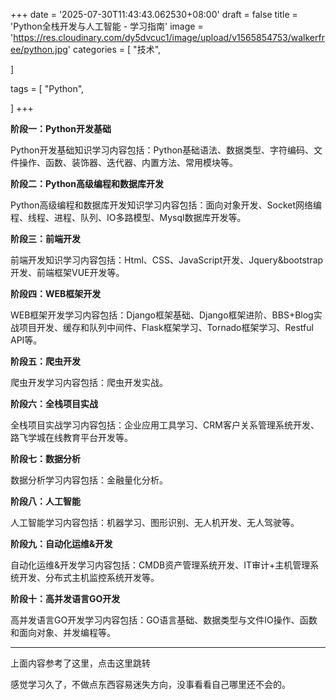 +++
date = '2025-07-30T11:43:43.062530+08:00'
draft = false
title = 'Python全栈开发与人工智能 - 学习指南'
image = 'https://res.cloudinary.com/dy5dvcuc1/image/upload/v1565854753/walkerfree/python.jpg'
categories = [
    "技术",

]

tags = [
    "Python",

]
+++

**阶段一：Python开发基础**

Python开发基础知识学习内容包括：Python基础语法、数据类型、字符编码、文件操作、函数、装饰器、迭代器、内置方法、常用模块等。

**阶段二：Python高级编程和数据库开发**

Python高级编程和数据库开发知识学习内容包括：面向对象开发、Socket网络编程、线程、进程、队列、IO多路模型、Mysql数据库开发等。

**阶段三：前端开发**

前端开发知识学习内容包括：Html、CSS、JavaScript开发、Jquery&bootstrap开发、前端框架VUE开发等。

**阶段四：WEB框架开发**

WEB框架开发学习内容包括：Django框架基础、Django框架进阶、BBS+Blog实战项目开发、缓存和队列中间件、Flask框架学习、Tornado框架学习、Restful API等。

**阶段五：爬虫开发**

爬虫开发学习内容包括：爬虫开发实战。

**阶段六：全栈项目实战**

全栈项目实战学习内容包括：企业应用工具学习、CRM客户关系管理系统开发、路飞学城在线教育平台开发等。

**阶段七：数据分析**

数据分析学习内容包括：金融量化分析。

**阶段八：人工智能**

人工智能学习内容包括：机器学习、图形识别、无人机开发、无人驾驶等。

**阶段九：自动化运维&开发**

自动化运维&开发学习内容包括：CMDB资产管理系统开发、IT审计+主机管理系统开发、分布式主机监控系统开发等。

**阶段十：高并发语言GO开发**

高并发语言GO开发学习内容包括：GO语言基础、数据类型与文件IO操作、函数和面向对象、并发编程等。

---

上面内容参考了这里，点击这里跳转

感觉学习久了，不做点东西容易迷失方向，没事看看自己哪里还不会的。
